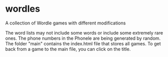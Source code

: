 # wordles
A collection of Wordle games with different modifications

The word lists may not include some words or include some extremely rare ones.
The phone numbers in the Phonele are being generated by random.
The folder "main" contains the index.html file that stores all games.
To get back from a game to the main file, you can click on the title.
